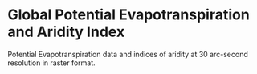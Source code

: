 # Global Potential Evapotranspiration and Aridity Index

Potential Evapotranspiration data and indices of aridity at 30 arc-second resolution in raster format.

